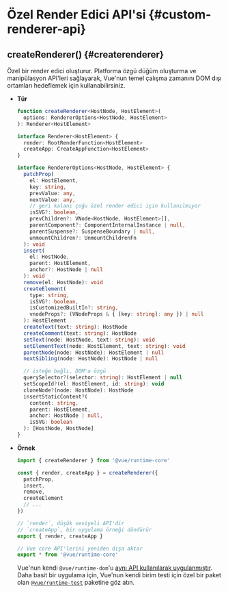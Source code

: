 # Özel Render Edici API'si {#custom-renderer-api}

## createRenderer() {#createrenderer}

Özel bir render edici oluşturur. Platforma özgü düğüm oluşturma ve manipülasyon API'leri sağlayarak, Vue'nun temel çalışma zamanını DOM dışı ortamları hedeflemek için kullanabilirsiniz.

- **Tür**

  ```ts
  function createRenderer<HostNode, HostElement>(
    options: RendererOptions<HostNode, HostElement>
  ): Renderer<HostElement>

  interface Renderer<HostElement> {
    render: RootRenderFunction<HostElement>
    createApp: CreateAppFunction<HostElement>
  }

  interface RendererOptions<HostNode, HostElement> {
    patchProp(
      el: HostElement,
      key: string,
      prevValue: any,
      nextValue: any,
      // geri kalanı çoğu özel render edici için kullanılmıyor
      isSVG?: boolean,
      prevChildren?: VNode<HostNode, HostElement>[],
      parentComponent?: ComponentInternalInstance | null,
      parentSuspense?: SuspenseBoundary | null,
      unmountChildren?: UnmountChildrenFn
    ): void
    insert(
      el: HostNode,
      parent: HostElement,
      anchor?: HostNode | null
    ): void
    remove(el: HostNode): void
    createElement(
      type: string,
      isSVG?: boolean,
      isCustomizedBuiltIn?: string,
      vnodeProps?: (VNodeProps & { [key: string]: any }) | null
    ): HostElement
    createText(text: string): HostNode
    createComment(text: string): HostNode
    setText(node: HostNode, text: string): void
    setElementText(node: HostElement, text: string): void
    parentNode(node: HostNode): HostElement | null
    nextSibling(node: HostNode): HostNode | null

    // isteğe bağlı, DOM'a özgü
    querySelector?(selector: string): HostElement | null
    setScopeId?(el: HostElement, id: string): void
    cloneNode?(node: HostNode): HostNode
    insertStaticContent?(
      content: string,
      parent: HostElement,
      anchor: HostNode | null,
      isSVG: boolean
    ): [HostNode, HostNode]
  }
  ```

- **Örnek**

  ```js
  import { createRenderer } from '@vue/runtime-core'

  const { render, createApp } = createRenderer({
    patchProp,
    insert,
    remove,
    createElement
    // ...
  })

  // `render`, düşük seviyeli API'dir
  // `createApp`, bir uygulama örneği döndürür
  export { render, createApp }

  // Vue core API'lerini yeniden dışa aktar
  export * from '@vue/runtime-core'
  ```

  Vue'nun kendi `@vue/runtime-dom`'u [aynı API kullanılarak uygulanmıştır](https://github.com/vuejs/core/blob/main/packages/runtime-dom/src/index.ts). Daha basit bir uygulama için, Vue'nun kendi birim testi için özel bir paket olan [`@vue/runtime-test`](https://github.com/vuejs/core/blob/main/packages/runtime-test/src/index.ts) paketine göz atın.
